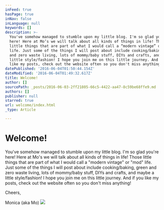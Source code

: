 ```yaml
---
inFeed: true
hasPage: true
inNav: false
inLanguage: null
keywords: []
description: >-
  You've somehow managed to stumble upon my little blog. I'm so glad you're
  here! Here at Mo’s we will talk about all kinds of things in life! Those
  little things that are part of what I would call a “modern vintage” or “mod”
  life. Just some of the things I will post about include cooking/baking, green
  and zero waste living, lots of mommy/baby stuff, DIYs and crafts, and maybe a
  little style/fashion! I hope you join me on this little journey. And if you
  like my posts, check out the website often so you don't miss anything! 
datePublished: '2016-06-04T01:50:44.154Z'
dateModified: '2016-06-04T01:49:32.617Z'
title: Welcome!
author: []
sourcePath: _posts/2016-06-03-2ff21805-66c5-4422-aa47-8c59be68ffe9.md
authors: []
publisher: null
starred: true
url: welcome/index.html
_type: Article

---
```

# Welcome!

You've somehow managed to stumble upon my little blog. I'm so glad you're here! Here at Mo's we will talk about all kinds of things in life! Those little things that are part of what I would call a "modern vintage" or "mod" life. Just some of the things I will post about include cooking/baking, green and zero waste living, lots of mommy/baby stuff, DIYs and crafts, and maybe a little style/fashion! I hope you join me on this little journey. And if you like my posts, check out the website often so you don't miss anything! 

Cheers,

Monica (aka Mo)
![](https://the-grid-user-content.s3-us-west-2.amazonaws.com/ff7292bc-ff33-4745-91ae-94d9772eb51f.jpg)